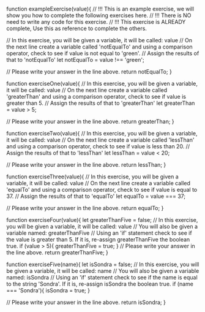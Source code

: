 function exampleExercise(value){
  // !!! This is an example exercise, we will show you how to complete the following exercises here. 
  // !!! There is NO need to write any code for this exercise. 
  // !!! This exercise is ALREADY complete, Use this as reference to complete the others.
  
  // In this exercise, you will be given a variable, it will be called: value
  // On the next line create a variable called 'notEqualTo' and using a comparison operator, check to see if value is not equal to 'green'.
  // Assign the results of that to 'notEqualTo'
  let notEqualTo = value !== 'green';
  
  // Please write your answer in the line above.
  return notEqualTo;
}

function exerciseOne(value){
  // In this exercise, you will be given a variable, it will be called: value
  // On the next line create a variable called 'greaterThan' and using a comparison operator, check to see if value is greater than 5.
  // Assign the results of that to 'greaterThan'
  let greaterThan = value > 5;
  
  // Please write your answer in the line above.
  return greaterThan;
}

function exerciseTwo(value){
  // In this exercise, you will be given a variable, it will be called: value
  // On the next line create a variable called 'lessThan' and using a comparison operator, check to see if value is less than 20.
  // Assign the results of that to 'lessThan'
  let lessThan = value < 20;
  
  // Please write your answer in the line above.
  return lessThan;
}

function exerciseThree(value){
  // In this exercise, you will be given a variable, it will be called: value
  // On the next line create a variable called 'equalTo' and using a comparison operator, check to see if value is equal to 37.
  // Assign the results of that to 'equalTo'
  let equalTo = value === 37;
  
  // Please write your answer in the line above.
  return equalTo;
}

function exerciseFour(value){
  let greaterThanFive = false;
  // In this exercise, you will be given a variable, it will be called: value
  // You will also be given a variable named: greaterThanFive
  // Using an 'if' statement check to see if the value is greater than 5. If it is, re-assign greaterThanFive the boolean true.
    if (value > 5){
      greaterThanFive = true;
    }
  // Please write your answer in the line above.
  return greaterThanFive;
}

function exerciseFive(name){
  let isSondra = false;
  // In this exercise, you will be given a variable, it will be called: name
  // You will also be given a variable named: isSondra
  // Using an 'if' statement check to see if the name is equal to the string 'Sondra'. If it is, re-assign isSondra the boolean true.
    if (name === 'Sondra'){
      isSondra = true;
    }
  
  // Please write your answer in the line above.
  return isSondra;
}
